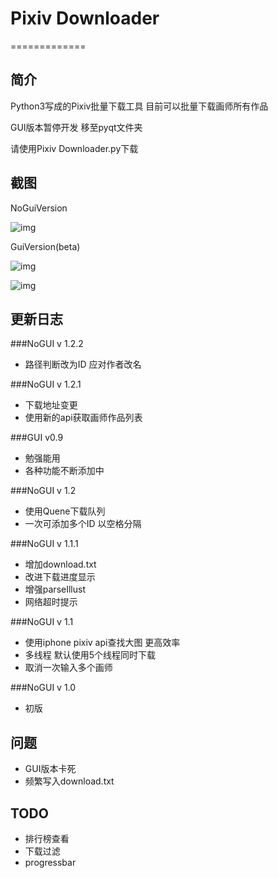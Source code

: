 # Pixiv Downloader
=============

## 简介

Python3写成的Pixiv批量下载工具 目前可以批量下载画师所有作品

GUI版本暂停开发 移至pyqt文件夹

请使用Pixiv Downloader.py下载


## 截图

NoGuiVersion

![img](https://raw.github.com/bebound/Pixiv/master/ScreenShot/1.png)

GuiVersion(beta)

![img](https://raw.github.com/bebound/Pixiv/master/ScreenShot/GUI2.png)

![img](https://raw.github.com/bebound/Pixiv/master/ScreenShot/GUI1.png)


## 更新日志

###NoGUI v 1.2.2
- 路径判断改为ID 应对作者改名

###NoGUI v 1.2.1

- 下载地址变更
- 使用新的api获取画师作品列表

###GUI v0.9

- 勉强能用
- 各种功能不断添加中

###NoGUI v 1.2

- 使用Quene下载队列
- 一次可添加多个ID 以空格分隔

###NoGUI v 1.1.1

- 增加download.txt
- 改进下载进度显示
- 增强parseIllust
- 网络超时提示

###NoGUI v 1.1

- 使用iphone pixiv api查找大图 更高效率
- 多线程 默认使用5个线程同时下载
- 取消一次输入多个画师

###NoGUI  v 1.0

- 初版


## 问题

- GUI版本卡死
- 频繁写入download.txt

## TODO

- 排行榜查看
- 下载过滤
- progressbar
